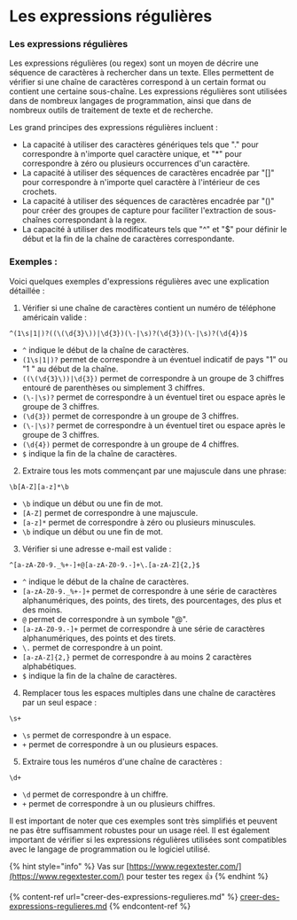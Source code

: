 # Les expressions régulières

### Les expressions régulières

Les expressions régulières (ou regex) sont un moyen de décrire une séquence de caractères à rechercher dans un texte. Elles permettent de vérifier si une chaîne de caractères correspond à un certain format ou contient une certaine sous-chaîne. Les expressions régulières sont utilisées dans de nombreux langages de programmation, ainsi que dans de nombreux outils de traitement de texte et de recherche.

Les grand principes des expressions régulières incluent :

* La capacité à utiliser des caractères génériques tels que "." pour correspondre à n'importe quel caractère unique, et "\*" pour correspondre à zéro ou plusieurs occurrences d'un caractère.
* La capacité à utiliser des séquences de caractères encadrée par "\[]" pour correspondre à n'importe quel caractère à l'intérieur de ces crochets.
* La capacité à utiliser des séquences de caractères encadrée par "()" pour créer des groupes de capture pour faciliter l'extraction de sous-chaînes correspondant à la regex.
* La capacité à utiliser des modificateurs tels que "^" et "$" pour définir le début et la fin de la chaîne de caractères correspondante.

### Exemples :&#x20;

Voici quelques exemples d'expressions régulières avec une explication détaillée :

1. Vérifier si une chaîne de caractères contient un numéro de téléphone américain valide :

```regex
^(1\s|1|)?((\(\d{3}\))|\d{3})(\-|\s)?(\d{3})(\-|\s)?(\d{4})$
```

* `^` indique le début de la chaîne de caractères.
* `(1\s|1|)?` permet de correspondre à un éventuel indicatif de pays "1" ou "1 " au début de la chaîne.
* `((\(\d{3}\))|\d{3})` permet de correspondre à un groupe de 3 chiffres entouré de parenthèses ou simplement 3 chiffres.
* `(\-|\s)?` permet de correspondre à un éventuel tiret ou espace après le groupe de 3 chiffres.
* `(\d{3})` permet de correspondre à un groupe de 3 chiffres.
* `(\-|\s)?` permet de correspondre à un éventuel tiret ou espace après le groupe de 3 chiffres.
* `(\d{4})` permet de correspondre à un groupe de 4 chiffres.
* `$` indique la fin de la chaîne de caractères.

2. Extraire tous les mots commençant par une majuscule dans une phrase:

```regex
\b[A-Z][a-z]*\b
```

* `\b` indique un début ou une fin de mot.
* `[A-Z]` permet de correspondre à une majuscule.
* `[a-z]*` permet de correspondre à zéro ou plusieurs minuscules.
* `\b` indique un début ou une fin de mot.

3. Vérifier si une adresse e-mail est valide :

```regex
^[a-zA-Z0-9._%+-]+@[a-zA-Z0-9.-]+\.[a-zA-Z]{2,}$
```

* `^` indique le début de la chaîne de caractères.
* `[a-zA-Z0-9._%+-]+` permet de correspondre à une série de caractères alphanumériques, des points, des tirets, des pourcentages, des plus et des moins.
* `@` permet de correspondre à un symbole "@".
* `[a-zA-Z0-9.-]+` permet de correspondre à une série de caractères alphanumériques, des points et des tirets.
* `\.` permet de correspondre à un point.
* `[a-zA-Z]{2,}` permet de correspondre à au moins 2 caractères alphabétiques.
* `$` indique la fin de la chaîne de caractères.

4. Remplacer tous les espaces multiples dans une chaîne de caractères par un seul espace :

```regex
\s+
```

* `\s` permet de correspondre à un espace.
* `+` permet de correspondre à un ou plusieurs espaces.

5. Extraire tous les numéros d'une chaîne de caractères :

```regex
\d+
```

* `\d` permet de correspondre à un chiffre.
* `+` permet de correspondre à un ou plusieurs chiffres.

Il est important de noter que ces exemples sont très simplifiés et peuvent ne pas être suffisamment robustes pour un usage réel. Il est également important de vérifier si les expressions régulières utilisées sont compatibles avec le langage de programmation ou le logiciel utilisé.

{% hint style="info" %}
Vas sur [https://www.regextester.com/](https://www.regextester.com/) pour tester tes regex :thumbsup:
{% endhint %}

{% content-ref url="creer-des-expressions-regulieres.md" %}
[creer-des-expressions-regulieres.md](creer-des-expressions-regulieres.md)
{% endcontent-ref %}
